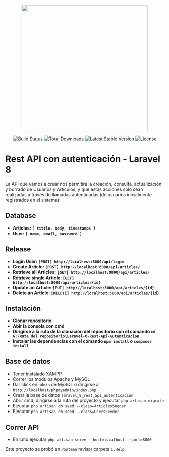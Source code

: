 <p align="center"><a href="https://laravel.com" target="_blank"><img src="https://raw.githubusercontent.com/laravel/art/master/logo-lockup/5%20SVG/2%20CMYK/1%20Full%20Color/laravel-logolockup-cmyk-red.svg" width="400"></a></p>

<p align="center">
<a href="https://travis-ci.org/laravel/framework"><img src="https://travis-ci.org/laravel/framework.svg" alt="Build Status"></a>
<a href="https://packagist.org/packages/laravel/framework"><img src="https://img.shields.io/packagist/dt/laravel/framework" alt="Total Downloads"></a>
<a href="https://packagist.org/packages/laravel/framework"><img src="https://img.shields.io/packagist/v/laravel/framework" alt="Latest Stable Version"></a>
<a href="https://packagist.org/packages/laravel/framework"><img src="https://img.shields.io/packagist/l/laravel/framework" alt="License"></a>
</p>

# Rest API con autenticación - Laravel 8

La API que vamos a crear nos permitirá la creación, consulta, actualización y borrado de Usuarios y Artículos, y que estas acciones solo sean realizadas a través de llamadas autenticadas (de usuarios inicialmente registrados en el sistema):

## Database
- **Articles: `[ tittle, body, timestamps ]`**
- **User: `[ name, email, password ]`**

## Release
- **Login User: `[POST] http://localhost:8000/api/login`**
- **Create Article: `[POST] http://localhost:8000/api/articles/`**
- **Retrieve all Articles: `[GET] http://localhost:8000/api/articles/`**
- **Retrieve single Article: `[GET] http://localhost:8000/api/articles/{id}`**
- **Update an Article: `[PUT] http://localhost:8000/api/articles/{id}`**
- **Delete an Article: `[DELETE] http://localhost:8000/api/articles/{id}`**

## Instalación
- **Clonar repositorio**
- **Abir la consola con cmd**
- **Dirigirse a la ruta de la clonación del repositorio con el comando `cd G:\Ruta del repositorio\Laravel-8-Rest-Api-Autenticacion`**
- **Instalar las dependencias con el comando `npm install` o `composer install`**

## Base de datos
- Tener instalado XAMPP 
- Correr los módulos Apache y MySQL
- Dar click en `admin` de MySQL o dirigirse a `http://localhost/phpmyadmin/index.php`
- Crear la base de datos `laravel_8_rest_api_autenticacion`
- Abrir cmd, dirigirse a la ruta del proyecto y ejecutar `php artisan migrate`
- Ejecutar `php artisan db:seed --class=ArticlesSeeder`
- Ejecutar `php artisan db:seed --class=UsersSeeder`

## Correr API
- En cmd ejecutar `php artisan serve --host=localhost --port=8000`

Este proyecto se probó en `Postman` revisar carpeta `1.Help`
